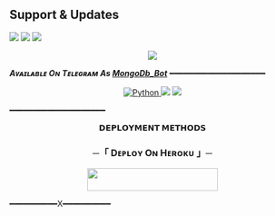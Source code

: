 ## Support & Updates 
<a href="https://t.me/Tjk_legend_bots"><img src="https://img.shields.io/badge/Join-Group%20Support-blue.svg?style=for-the-badge&logo=Telegram"></a> <a href="https://t.me/kizuki_chat"><img src="https://img.shields.io/badge/Join-Updates%20Channel-blue.svg?style=for-the-badge&logo=Telegram"></a>
<a href="https://youtube.com/@ddksempai40"><img src="https://img.shields.io/badge/Subscribe%20Channel-red.svg?style=for-the-badge&logo=Youtube"></a>
  
<p align="center">
  <img src="https://iili.io/HYTVAVs.png">
</p>

_**Aᴠᴀɪʟᴀʙʟᴇ Oɴ Tᴇʟᴇɢʀᴀᴍ As [MongoDb_Bot](http://t.me/Mongo_db_url_bot)**_
━━━━━━━━━━━━━━━━━━━━

<p align="center">
<a href="https://www.python.org/"> <img src="https://img.shields.io/badge/Written%20in-Python-red?style=for-the-badge&logo=python" alt="Python" /> </a>
<a href="https://pypi.org/project/Telethon/"> <img src="https://img.shields.io/pypi/v/telethon?color=red&label=telethon&logo=python&logoColor=blue&style=for-the-badge" /></a>
<a href="https://pypi.org/project/Pyrogram/"> <img src="https://img.shields.io/pypi/v/pyrogram?color=red&label=pyrogram&logo=python&logoColor=blue&style=for-the-badge" /></a>
</p>

━━━━━━━━━━━━━━━━━━━━

<p align="center">
<b>𝗗𝗘𝗣𝗟𝗢𝗬𝗠𝗘𝗡𝗧 𝗠𝗘𝗧𝗛𝗢𝗗𝗦</b>
</p>

<h3 align="center">
    ─「 Dᴇᴩʟᴏʏ Oɴ Hᴇʀᴏᴋᴜ 」─
</h3>

<p align="center"><a href="https://dashboard.heroku.com/new?template=https://github.com/Itz-pro-ddk/MongoDb-2.0"> <img src="https://img.shields.io/badge/Deploy%20On%20Heroku-orange?style=for-the-badge&logo=heroku" width="230" height="39.45"/></a></p>

━━━━━━━━━━X━━━━━━━━━━
